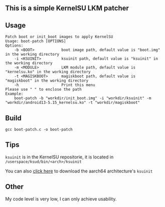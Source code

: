 ## This is a simple KernelSU LKM patcher

## Usage

```
Patch boot or init_boot images to apply KernelSU
Usage: boot-patch [OPTIONS]
Options:
    -b <BOOT>            boot image path, default value is "boot.img" in the working directory
    -i <KSUINIT>         ksuinit path, default value is "ksuinit" in the working directory
    -m <MODULE>          LKM module path, default value is "kernelsu.ko" in the working directory
    -t <MAGISKBOOT>      magiskboot path, default value is "magiskboot" in the working directory
    -h                   Print this menu
Please use " " to enclose the path
Example:
    boot-patch -b "workdir/init_boot.img" -i "workdir/ksuinit" -m "workdir/android13-5.15_kernelsu.ko" -t "workdir/magiskboot"
```

## Build

```
gcc boot-patch.c -o boot-patch
```

## Tips

`ksuinit` is in the KernelSU repositorie, it is located in `/userspace/ksud/bin/<arch>/ksuinit`

You can also [click here](https://raw.githubusercontent.com/tiann/KernelSU/main/userspace/ksud/bin/aarch64/ksuinit) to download the aarch64 architecture's `ksuinit`

## Other

My code level is very low, I can only achieve usability.
